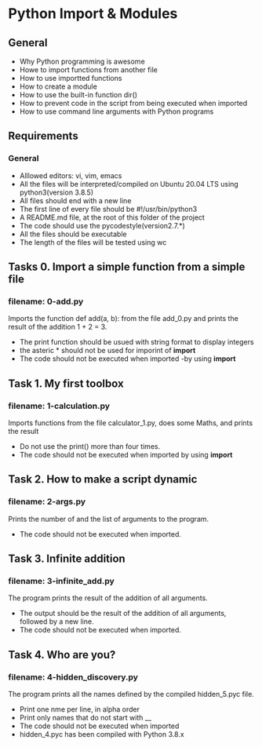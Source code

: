 # Python Import & Modules
## General
- Why Python programming is awesome
- Howe to import functions from another file
- How to use importted functions
- How to create a module
- How to use the built-in function dir()
- How to prevent code in the script from being executed when imported
- How to use command line arguments with Python programs
## Requirements
### General
- Alllowed editors: vi, vim, emacs
- All the files will be interpreted/compiled on Ubuntu 20.04 LTS using python3(version 3.8.5)
- All files should end with a new line
- The first line of every file should be #!/usr/bin/python3
- A README.md file, at the root of this folder of the project
- The code should use the pycodestyle(version2.7.*)
- All the files should be executable
- The length of the files will be tested using wc
## Tasks 0. Import a simple function from a simple file
### filename: 0-add.py
Imports the function def add(a, b): from the file add_0.py and prints the result of the addition 1 + 2 = 3.
- The print function should be usued with string format to display integers
- the asteric * should not be used for imporint of __import__
- The code should not be executed when imported -by using __import__
## Task 1. My first toolbox
### filename: 1-calculation.py
Imports functions from the file calculator_1.py, does some Maths, and prints the result
- Do not use the print() more than four times.
- The code should not be executed when imported by using __import__
## Task 2. How to make a script dynamic
### filename: 2-args.py
Prints the number of and the list of arguments to the program.
- The code should not be executed when imported.
## Task 3. Infinite addition
### filename: 3-infinite_add.py
The program prints the result of the addition of all arguments.
- The output should be the result of the addition of all arguments, followed by a new line.
- The code should not be executed when imported.
## Task 4. Who are you?
### filename: 4-hidden_discovery.py
The program prints all the names defined by the compiled hidden_5.pyc file.
- Print one nme per line, in alpha order
- Print only names that do not start with __
- The code should not be executed when imported
- hidden_4.pyc has been compiled with Python 3.8.x
